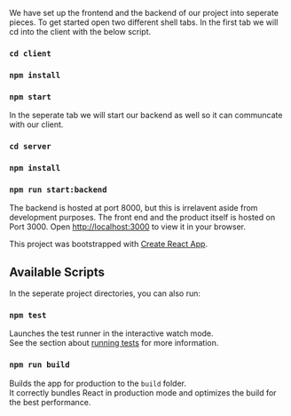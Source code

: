 We have set up the frontend and the backend of our project into seperate pieces. To get started open two different shell tabs. In the first tab we will cd into the client with the below script.

### `cd client`
### `npm install`
### `npm start`

In the seperate tab we will start our backend as well so it can communcate with our client.

### `cd server` 
### `npm install`
### `npm run start:backend` 

The backend is hosted at port 8000, but this is irrelavent aside from development purposes. The front end and the product itself is hosted on Port 3000. Open [http://localhost:3000](http://localhost:3000) to view it in your browser.


This project was bootstrapped with [Create React App](https://github.com/facebook/create-react-app).

## Available Scripts

In the seperate project directories, you can also run:

### `npm test`

Launches the test runner in the interactive watch mode.\
See the section about [running tests](https://facebook.github.io/create-react-app/docs/running-tests) for more information.

### `npm run build`

Builds the app for production to the `build` folder.\
It correctly bundles React in production mode and optimizes the build for the best performance.
